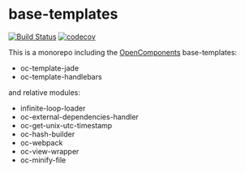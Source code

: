 base-templates
==============

[![Build Status](https://travis-ci.org/opencomponents/base-templates.svg?branch=master)](https://travis-ci.org/opencomponents/base-templates)
[![codecov](https://codecov.io/gh/opencomponents/base-templates/branch/master/graph/badge.svg)](https://codecov.io/gh/opencomponents/base-templates)

This is a monorepo including the [OpenComponents](https://github.com/opentable/oc) base-templates:

- oc-template-jade
- oc-template-handlebars

and relative modules:

- infinite-loop-loader
- oc-external-dependencies-handler
- oc-get-unix-utc-timestamp
- oc-hash-builder
- oc-webpack
- oc-view-wrapper
- oc-minify-file
